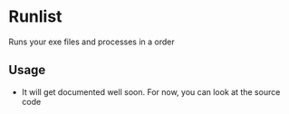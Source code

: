 # Runlist

Runs your exe files and processes in a order

## Usage

- It will get documented well soon. For now, you can look at the source code
